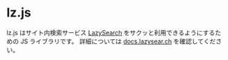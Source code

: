 # lz.js

lz.js はサイト内検索サービス [LazySearch](https://lazysear.ch/) をサクッと利用できるようにするための JS ライブラリです。
詳細については [docs.lazysear.ch](https://docs.lazysear.ch/) を確認してください。
